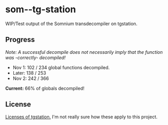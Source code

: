 # som--tg-station
WIP/Test output of the Somnium transdecompiler on tgstation.

## Progress
*Note: A successful decompile does not necessarily imply that the function was -correctly- decompiled!*

- Nov 1: 102 / 234 global functions decompiled.
- Later: 138 / 253
- Nov 2: 242 / 366

**Current:** 66% of globals decompiled!

## License
[Licenses of tgstation.](https://github.com/somnium13/-tg-station#license) I'm not really sure how these apply to this project.
